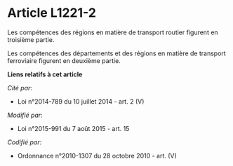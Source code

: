 # Article L1221-2

Les compétences des régions en matière de transport routier figurent en troisième partie.

Les compétences des départements et des régions en matière de transport ferroviaire figurent en deuxième partie.

**Liens relatifs à cet article**

_Cité par_:

  - Loi n°2014-789 du 10 juillet 2014 - art. 2 (V)

_Modifié par_:

  - Loi n°2015-991 du 7 août 2015 - art. 15

_Codifié par_:

  - Ordonnance n°2010-1307 du 28 octobre 2010 - art. (V)
